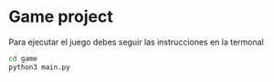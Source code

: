 # Game project

Para ejecutar el juego debes seguir las instrucciones en la termonal

```sh
cd game
python3 main.py
```